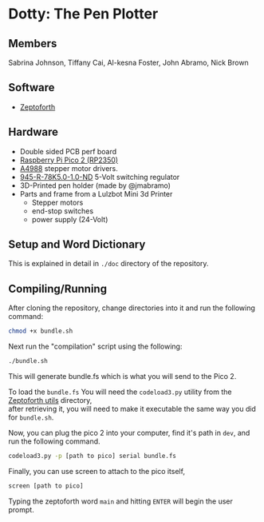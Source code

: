 # Dotty: The Pen Plotter

## Members
Sabrina Johnson, Tiffany Cai, Al-kesna Foster, John Abramo, Nick Brown

## Software
- [Zeptoforth](https://github.com/tabemann/zeptoforth)

## Hardware
- Double sided PCB perf board
- [Raspberry Pi Pico 2 (RP2350)](https://www.digikey.com/en/products/detail/raspberry-pi/SC1631/24627136)
- [A4988](http://hiletgo.com/ProductDetail/1952643.html) stepper motor drivers.
- [945-R-78K5.0-1.0-ND](https://www.digikey.com/en/products/detail/recom-power/R-78K5-0-1-0/18093047) 5-Volt switching regulator
- 3D-Printed pen holder (made by @jmabramo)
- Parts and frame from a Lulzbot Mini 3d Printer
  - Stepper motors
  - end-stop switches
  - power supply (24-Volt)

## Setup and Word Dictionary
This is explained in detail in `./doc` directory of the repository.

## Compiling/Running
After cloning the repository, change directories into it and run the following command:
``` bash
chmod +x bundle.sh
```
Next run the "compilation" script using the following:
``` bash
./bundle.sh
```
This will generate bundle.fs which is what you will send to the Pico 2.  

To load the `bundle.fs` You will need the `codeload3.py` utility from the [Zeptoforth utils](https://github.com/tabemann/zeptoforth/blob/master/utils/codeload3.py) directory,  
after retrieving it, you will need to make it executable the same way you did for `bundle.sh`.  

Now, you can plug the pico 2 into your computer, find it's path in `dev`, and run the following command.
``` bash
codeload3.py -p [path to pico] serial bundle.fs
```
Finally, you can use screen to attach to the pico itself,  
```bash
screen [path to pico]
```
Typing the zeptoforth word `main` and hitting `ENTER` will begin the user prompt.

